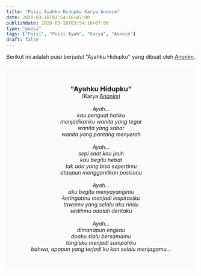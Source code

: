 ```yaml
---
title: "Puisi Ayahku Hidupku Karya Anonim"
date: 2020-03-10T03:54:16+07:00
publishdate: 2020-03-10T03:54:16+07:00
type: "puisi"
tags: ["Puisi", "Puisi Ayah", "Karya", "Anonim"]
draft: false
---
```


<div dir="ltr" style="text-align: left;" trbidi="on"><div dir="ltr" style="text-align: left;" trbidi="on"><div style="text-align: justify;">Berikut ini adalah puisi berjudul "Ayahku Hidupku" yang dibuat oleh <a href="https://www.sekata.web.id/tags/anonim" target="_blank">Anonim</a>. </div><br /><div style="background: #FAFAFA; font-size: 14px; padding: 50px; text-align: center;"><span style="font-size: 18px;"><b>"Ayahku Hidupku"</b></span><br />(Karya <a href="https://www.sekata.web.id/tags/anonim" target="_blank">Anonim</a>) <br /><br /><i>Ayah...<br />
kau penguat hatiku<br />
menjadikanku wanita yang tegar<br />
wanita yang sabar<br />
wanita yang pantang menyerah<br />
<br />
Ayah...<br />
sepi saat kau jauh<br />
kau begitu hebat<br />
tak ada yang bisa sepertimu<br />
ataupun menggantikan posisimu<br />
<br />
Ayah...<br />
aku begitu menyayangimu<br />
keringatmu menjadi inspirasiku<br />
tawamu yang selalu aku rindu<br />
sedihmu adalah deritaku<br />
<br />
Ayah...<br />
dimanapun engkau<br />
doaku slalu bersamamu<br />
tangisku menjadi sumpahku<br />
bahwa, apapun yang terjadi ku kan selalu menjagamu...</i></div></div></div>
